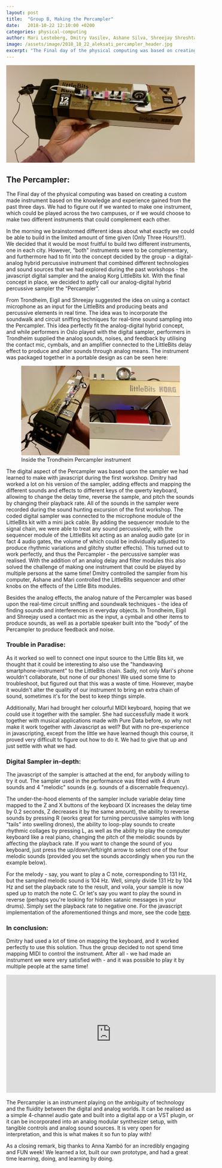 ```yaml
---
layout: post
title:  "Group B, Making the Percampler"
date:   2018-10-22 12:10:00 +0200
categories: physical-computing
author: Mari Lesteberg, Dmitry Vasilev, Ashane Silva, Shreejay Shreshta, Eigil Aandahl
image: /assets/image/2018_10_22_aleksati_percampler_header.jpg
excerpt: "The Final day of the physical computing was based on creating a custom made instrument based on the knowledge and experience gained from the past three days. We had to figure out if we wanted to make one instrument, which could be played across the two campuses, or if we would choose to make two different instruments that could complement each other."
---
```


<img src="/assets/image/2018_10_22_aleksati_percampler_header.jpg" alt="Trondheim Percampler instrument">

## The Percampler:
The Final day of the physical computing was based on creating a custom made instrument based on the knowledge and experience gained from the past three days. We had to figure out if we wanted to make one instrument, which could be played across the two campuses, or if we would choose to make two different instruments that could complement each other.

In the morning we brainstormed different ideas about what exactly we could be able to build in the limited amount of time given (Only Three Hours!!!). We decided that it would be most fruitful to build two different instruments, one in each city. However, "both" instruments were to be complementary, and furthermore had to fit into the concept decided by the group - a digital-analog hybrid percussive instrument that combined different technologies and sound sources that we had explored during the past workshops - the javascript digital sampler and the analog Korg LittleBits kit. With the final concept in place, we decided to aptly call our analog-digital hybrid percussive sampler the “Percampler”.

From Trondheim, Eigil and Shreejay suggested the idea on using a contact microphone as an input for the LittleBits and producing beats and percussive elements in real time. The idea was to incorporate the soundwalk and circuit sniffing techniques for real-time sound sampling into the Percampler. This idea perfectly fit the analog-digital hybrid concept, and while performers in Oslo played with the digital sampler, performers in Trondheim supplied the analog sounds, noises, and feedback by utilising the contact mic, cymbals, and an amplifier connected to the LittleBits delay effect to produce and alter sounds through analog means. The instrument was packaged together in a portable design as can be seen here:

<figure>
  <img src="/assets/image/2018_10_22_aleksati_trondheim_percampler_inside.jpg" alt="Trondheim Percampler LittleBits">
  <figcaption>Inside the Trondheim Percampler instrument</figcaption>
</figure>

The digital aspect of the Percampler was based upon the sampler we had learned to make with javascript during the first workshop. Dmitry had worked a lot on his version of the sampler, adding effects and mapping the different sounds and effects to different keys of the qwerty keyboard, allowing to change the delay time, reverse the sample, and pitch the sounds by changing their playback rate. All of the sounds in the sampler were recorded during the sound hunting excursion of the first workshop. The coded digital sampler was connected to the microphone module of the LittleBits kit with a mini jack cable. By adding the sequencer module to the signal chain, we were able to treat any sound percussively, with the sequencer module of the LittleBits kit acting as an analog audio gate (or in fact 4 audio gates, the volume of which could be individually adjusted to produce rhythmic variations and glitchy stutter effects). This turned out to work perfectly, and thus the Percampler - the percussive sampler was realised. With the addition of an analog delay and filter modules this also solved the challenge of making one instrument that could be played by multiple persons at the same time! Dmitry controlled the sampler from his computer, Ashane and Mari controlled the LittleBits sequencer and other knobs on the effects of the Little Bits modules.

Besides the analog effects, the analog nature of the Percampler was based upon the real-time circuit sniffing and soundwalk techniques - the idea of finding sounds and interferences in everyday objects. In Trondheim, Eigil and Shreejay used a contact mic as the input, a cymbal and other items to produce sounds, as well as a portable speaker built into the "body" of the Percampler to produce feedback and noise.

### Trouble in Paradise:
As it worked so well to connect one input source to the Little Bits kit, we thought that it could be interesting to also use the "handwaving smartphone-instrument" to the LittleBits chain. Sadly, not only Mari's phone wouldn't collaborate, but none of our phones! We used some time to troubleshoot, but figured out that this was a waste of time. However, maybe it wouldn't alter the quality of our instrument to bring an extra chain of sound, sometimes it's for the best to keep things simple.

Additionally, Mari had brought her colourful MIDI keyboard, hoping that we could use it together with the sampler. She had successfully made it work together with musical applications made with Pure Data before, so why not make it work together with Javascript as well? But with no pre-experience in javascripting, except from the little we have learned though this course, it proved very difficult to figure out how to do it. We had to give that up and just settle with what we had.

### Digital Sampler in-depth:
The javascript of the sampler is attached at the end, for anybody willing to try it out. The sampler used in the performance was fitted with 4 drum sounds and 4 "melodic" sounds (e.g. sounds of a discernable frequency).

The under-the-hood elements of the sampler include variable delay time mapped to the Z and X buttons of the keyboard (X increases the delay time by 0.2 seconds, Z decreases it by the same amount), the ability to reverse sounds by pressing R (works great for turning percussive samples with long "tails" into swelling drones), the ability to loop-play sounds to create rhythmic collages by pressing L, as well as the ability to play the computer keyboard like a real piano, changing the pitch of the melodic sounds by affecting the playback rate. If you want to change the sound of you keyboard, just press the up/down/left/right arrow to select one of the four melodic sounds (provided you set the sounds accordingly when you run the example below).

For the melody - say, you want to play a C note, corresponding to 131 Hz, but the sampled melodic sound is 104 Hz. Well, simply divide 131 Hz by 104 Hz and set the playback rate to the result, and voila, your sample is now sped up to match the note C. Or let's say you want to play the sound in reverse (perhaps you're looking for hidden satanic messages in your drums). Simply set the playback rate to negative one. For the javascript implementation of the aforementioned things and more, see the code [here](https://docs.google.com/uc?export=download&id=1TFDzJsfwvtM8EY8jkZr5MC5TOywQqCPB).

### In conclusion:
Dmitry had used a lot of time on mapping the keyboard, and it worked perfectly to use this solution. Thus the group decided to not spend time mapping MIDI to control the instrument. After all - we had made an instrument we were very satisfied with - and it was possible to play it by multiple people at the same time!
<iframe width="560" height="315" src="https://www.youtube.com/embed/7UzxM-bNzNo" frameborder="0" allow="autoplay; encrypted-media" allowfullscreen></iframe>


The Percampler is an instrument playing on the ambiguity of technology and the fluidity between the digital and analog worlds. It can be realised as a simple 4-channel audio gate and built into a digital app or a VST plugin, or it can be incorporated into an analog modular synthesizer setup, with tangible controls and analog sound sources. It is very open for interpretation, and this is what makes it so fun to play with!

As a closing remark, big thanks to Anna Xambó for an incredibly engaging and FUN week! We learned a lot, built our own prototype, and had a great time learning, doing, and learning by doing.

